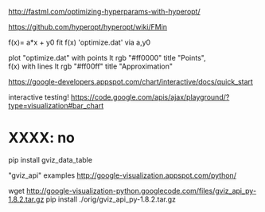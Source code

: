 http://fastml.com/optimizing-hyperparams-with-hyperopt/

https://github.com/hyperopt/hyperopt/wiki/FMin


<!-- f(x)= c*x**3 + a*x**2 + b*x + y0 -->
<!-- fit f(x) 'optimize.dat' via a,b,c,y0 -->
<!-- f(x)= a*x**2 + b*x + y0 -->
<!-- fit f(x) 'optimize.dat' via a,b,y0 -->
f(x)= a*x + y0
fit f(x) 'optimize.dat' via a,y0


plot "optimize.dat" with points lt rgb "#ff0000" title "Points", \
f(x) with lines lt rgb "#ff00ff" title "Approximation"


https://google-developers.appspot.com/chart/interactive/docs/quick_start

interactive testing!
https://code.google.com/apis/ajax/playground/?type=visualization#bar_chart


# XXXX: no
pip install gviz_data_table


"gviz_api" examples
http://google-visualization.appspot.com/python/


wget http://google-visualization-python.googlecode.com/files/gviz_api_py-1.8.2.tar.gz
pip install ./orig/gviz_api_py-1.8.2.tar.gz 

